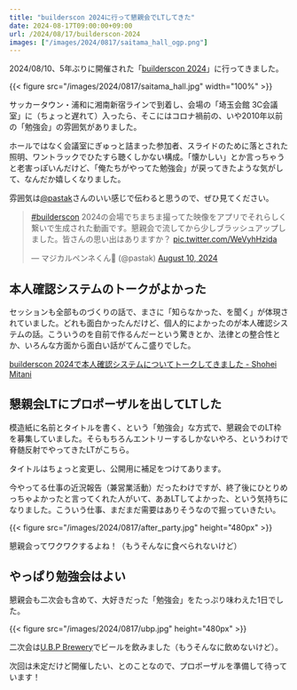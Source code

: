 ```yaml
---
title: "builderscon 2024に行って懇親会でLTしてきた"
date: 2024-08-17T09:00:00+09:00
url: /2024/08/17/builderscon-2024
images: ["/images/2024/0817/saitama_hall_ogp.png"]
---
```


2024/08/10、5年ぶりに開催された「[builderscon 2024](https://builderscon.io/)」に行ってきました。

{{< figure src="/images/2024/0817/saitama_hall.jpg" width="100%" >}}

サッカータウン・浦和に湘南新宿ラインで到着し、会場の「埼玉会館 3C会議室」に（ちょっと遅れて）入ったら、そこにはコロナ禍前の、いや2010年以前の「勉強会」の雰囲気がありました。

ホールではなく会議室にぎゅっと詰まった参加者、スライドのために落とされた照明、ワントラックでひたすら聴くしかない構成。「懐かしい」とか言っちゃうと老害っぽいんだけど、「俺たちがやってた勉強会」が戻ってきたような気がして、なんだか嬉しくなりました。

雰囲気は[@pastak](https://twitter.com/pastak)さんのいい感じで伝わると思うので、ぜひ見てください。

<blockquote class="twitter-tweet"><p lang="ja" dir="ltr"><a href="https://twitter.com/hashtag/builderscon?src=hash&amp;ref_src=twsrc%5Etfw">#builderscon</a> 2024の会場でちまちま撮ってた映像をアプリでそれらしく繋いで生成された動画です。懇親会で流してから少しブラッシュアップしました。皆さんの思い出はありますか？ <a href="https://t.co/WeVyhHzida">pic.twitter.com/WeVyhHzida</a></p>&mdash; マジカルペンネくん🍝 (@pastak) <a href="https://twitter.com/pastak/status/1822329635394462139?ref_src=twsrc%5Etfw">August 10, 2024</a></blockquote> <script async src="https://platform.twitter.com/widgets.js" charset="utf-8"></script>

<!--more-->

## 本人確認システムのトークがよかった

セッションも全部ものづくりの話で、まさに「知らなかった、を聞く」が体現されていました。どれも面白かったんだけど、個人的によかったのが本人確認システムの話。こういうのを自前で作るんだーという驚きとか、法律との整合性とか、いろんな方面から面白い話がてんこ盛りでした。

[builderscon 2024で本人確認システムについてトークしてきました - Shohei Mitani](https://shohei1913.hatenablog.com/entry/2024/08/13/110000)

## 懇親会LTにプロポーザルを出してLTした

模造紙に名前とタイトルを書く、という「勉強会」な方式で、懇親会でのLT枠を募集していました。そらもちろんエントリーするしかないやろ、というわけで脊髄反射でやってきたLTがこちら。

<script defer class="speakerdeck-embed" data-id="d916e99588664d5980c44c81f2cc33c7" data-ratio="1.7777777777777777" src="//speakerdeck.com/assets/embed.js"></script>

タイトルはちょっと変更し、公開用に補足をつけてあります。

今やってる仕事の近況報告（兼営業活動）だったわけですが、終了後にひとりめっちゃよかったと言ってくれた人がいて、ああLTしてよかった、という気持ちになりました。こういう仕事、まだまだ需要はありそうなので掘っていきたい。

{{< figure src="/images/2024/0817/after_party.jpg" height="480px" >}}

懇親会ってワクワクするよね！（もうそんなに食べられないけど）

## やっぱり勉強会はよい

懇親会も二次会も含めて、大好きだった「勉強会」をたっぷり味わえた1日でした。

{{< figure src="/images/2024/0817/ubp.jpg" height="480px" >}}

二次会は[U.B.P Brewery](https://www.ubpbrewery.jp/)でビールを飲みました（もうそんなに飲めないけど）。

次回は未定だけど開催したい、とのことなので、プロポーザルを準備して待っています！
